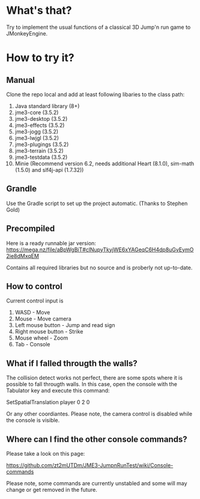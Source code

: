 # What's that?
Try to implement the usual functions of a classical 3D Jump'n run game to JMonkeyEngine.

# How to try it?
## Manual
Clone the repo local and add at least following libaries to the class path:

1) Java standard library (8+)
1) jme3-core (3.5.2)
1) jme3-desktop (3.5.2)
1) jme3-effects (3.5.2)
1) jme3-jogg (3.5.2)
1) jme3-lwjgl (3.5.2)
1) jme3-plugings (3.5.2)
1) jme3-terrain (3.5.2)
1) jme3-testdata (3.5.2)
1) Minie (Recommend version 6.2, needs additional Heart (8.1.0), sim-math (1.5.0) and slf4j-api (1.7.32))

## Grandle

Use the Gradle script to set up the project automatic. (Thanks to Stephen Gold)

## Precompiled

Here is a ready runnable jar version: https://mega.nz/file/aBpWgBiT#clNupyTkyjWE6xYAGeqC6H4dp8uGvEymO2ie8dMxqEM

Contains all required libraries but no source and is proberly not up-to-date.

## How to control

Current control input is

1) WASD - Move
1) Mouse - Move camera
1) Left mouse button - Jump and read sign
1) Right mouse button - Strike
1) Mouse wheel - Zoom
1) Tab - Console

## What if I falled througth the walls?

The collision detect works not perfect, there are some spots where it is possible to fall througth walls. In this case, open the console with the Tabulator key and execute this command:

SetSpatialTranslation player 0 2 0

Or any other coordiantes. Please note, the camera control is disabled while the console is visible.

## Where can I find the other console commands?

Please take a look on this page:

https://github.com/zt2mUTDm/JME3-JumpnRunTest/wiki/Console-commands

Please note, some commands are currently unstabled and some will may change or get removed in the future.

